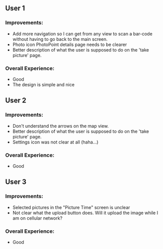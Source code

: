 ## User 1

### Improvements:
* Add more navigation so I can get from any view to scan a bar-code without having to go back to the main screen.
* Photo icon PhotoPoint details page needs to be clearer
* Better description of what the user is supposed to do on the 'take picture' page.

### Overall Experience:
* Good
* The design is simple and nice

## User 2

### Improvements:
* Don't understand the arrows on the map view.
* Better description of what the user is supposed to do on the 'take picture' page.
* Settings icon was not clear at all (haha...)

### Overall Experience:
* Good

## User 3

### Improvements:
* Selected pictures in the "Picture Time" screen is unclear
* Not clear what the upload button does. Will it upload the image while I am on cellular network?

### Overall Experience:
* Good